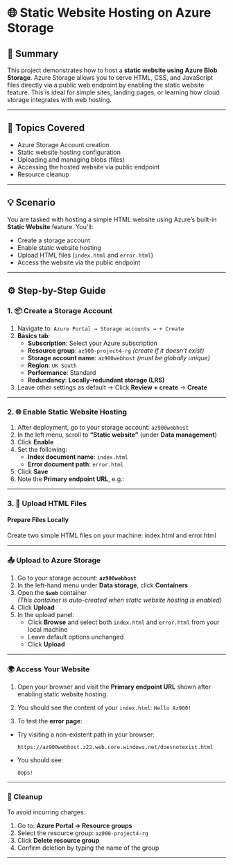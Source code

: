 # 🌐 Static Website Hosting on Azure Storage

## 📝 Summary

This project demonstrates how to host a **static website using Azure Blob Storage**. Azure Storage allows you to serve HTML, CSS, and JavaScript files directly via a public web endpoint by enabling the static website feature. This is ideal for simple sites, landing pages, or learning how cloud storage integrates with web hosting.

---

## 📘 Topics Covered

- Azure Storage Account creation
- Static website hosting configuration
- Uploading and managing blobs (files)
- Accessing the hosted website via public endpoint
- Resource cleanup

---

## 💡 Scenario

You are tasked with hosting a simple HTML website using Azure’s built-in **Static Website** feature. You'll:
- Create a storage account
- Enable static website hosting
- Upload HTML files (`index.html` and `error.html`)
- Access the website via the public endpoint

---

## ⚙️ Step-by-Step Guide

### 1. 📦 Create a Storage Account

1. Navigate to: `Azure Portal → Storage accounts → + Create`
2. **Basics tab**:
   - **Subscription**: Select your Azure subscription
   - **Resource group**: `az900-project4-rg` *(create if it doesn’t exist)*
   - **Storage account name**: `az900webhost` *(must be globally unique)*
   - **Region**: `UK South`
   - **Performance**: Standard
   - **Redundancy**: **Locally-redundant storage (LRS)**
3. Leave other settings as default → Click **Review + create** → **Create**

---

### 2. 🌐 Enable Static Website Hosting

1. After deployment, go to your storage account: `az900webhost`
2. In the left menu, scroll to **“Static website”** (under **Data management**)
3. Click **Enable**
4. Set the following:
   - **Index document name**: `index.html`
   - **Error document path**: `error.html`
5. Click **Save**
6. Note the **Primary endpoint URL**, e.g.:


---

### 3. 🧾 Upload HTML Files

#### Prepare Files Locally

Create two simple HTML files on your machine:
index.html and error.html

---

### 📤 Upload to Azure Storage

1. Go to your storage account: **`az900webhost`**
2. In the left-hand menu under **Data storage**, click **Containers**
3. Open the **`$web`** container  
   *(This container is auto-created when static website hosting is enabled)*
4. Click **Upload**
5. In the upload panel:
   - Click **Browse** and select both `index.html` and `error.html` from your local machine
   - Leave default options unchanged
   - Click **Upload**

---

### 🌍 Access Your Website

1. Open your browser and visit the **Primary endpoint URL** shown after enabling static website hosting. 

2. You should see the content of your `index.html`:   ``` Hello Az900! ```

3. To test the **error page**:

- Try visiting a non-existent path in your browser:

  ```
  https://az900webhost.z22.web.core.windows.net/doesnotexist.html
  ```

- You should see:

  ```
  Oops!
  ```

---

### 🧹 Cleanup

To avoid incurring charges:

1. Go to: **Azure Portal → Resource groups**
2. Select the resource group: `az900-project4-rg`
3. Click **Delete resource group**
4. Confirm deletion by typing the name of the group

---
